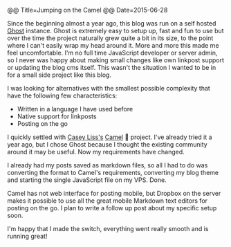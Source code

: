 @@ Title=Jumping on the Camel
@@ Date=2015-06-28

Since the beginning almost a year ago, this blog was run on a self hosted [Ghost][1] instance. Ghost is extremely easy to setup up, fast and fun to use but over the time the project naturally grew quite a bit in its size, to the point where I can't easily wrap my head around it. More and more this made me feel uncomfortable. I'm no full time JavaScript developer or server admin,  so I never was happy about making small changes like own linkpost support or updating the blog cms itself. This wasn't the situation I wanted to be in for a small side project like this blog.

I was looking for alternatives with the smallest possible complexity that have the following few characteristics:
- Written in a language I have used before
- Native support for linkposts 
- Posting on the go

I quickly settled with [Casey Liss's][2] [Camel][3] 🐪 project. I've already tried it a year ago, but I chose Ghost because I thought the existing community around it may be useful. Now my requirements have changed.

I already had my posts saved as markdown files, so all I had to do was converting the format to Camel's requirements, converting my blog theme and starting the single JavaScript file on my VPS. Done.

Camel has not web interface for posting mobile, but Dropbox on the server makes it possible to use all the great mobile Markdown text editors for posting on the go. I plan to write a follow up post about my specific setup soon. 

I'm happy that I made the switch, everything went really smooth and is running great!

[1]:	https://ghost.org
[2]:	http://www.caseyliss.com
[3]:	https://github.com/cliss/camel